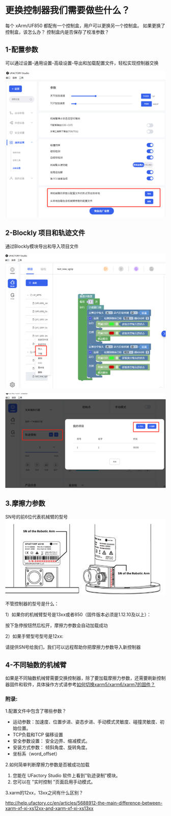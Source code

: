 # 更换控制器我们需要做些什么？

每个 xArm/UF850 都配有一个控制盒，用户可以更换另一个控制盒。 如果更换了控制盒，该怎么办？ 控制盒内是否保存了校准参数？

## 1-配置参数

可以通过设置-通用设置-高级设置-导出和加载配置文件，轻松实现控制器交换

 ![](../assets/26.png)

## 2-Blockly 项目和轨迹文件

通过Blockly模块导出和导入项目文件


 ![](../assets/27.png)

 ![](../assets/28.png)

## 3.摩擦力参数

SN号的前6位代表机械臂的型号
![](../assets/29.png)

不管控制器的型号是什么：

1）如果你的机械臂型号是13xx或者850（固件版本必须是1.12.10及以上）：

按下急停按钮然后松开，摩擦力参数会自动加载成功

2）如果手臂型号型号是12xx:

请提供SN号给我们，我们可以远程帮助你把摩擦力参数导入新控制器



## 4-不同轴数的机械臂

如果是不同轴数机械臂需要交换控制器，除了要加载摩擦力参数，还需要刷新控制器固件和软件，具体操作方式请参考[如何切换xarm5/xarm6/xarm7的固件？](https://github.com/xArm-Developer/ufactory_docs/blob/main/cn/support_articles/software/ru-he-qie-huan-xArm5-xArm6-xArm7-de-gu-jian-ban-ben.md)



### 附录:
1.配置文件中包含了哪些参数？

* 运动参数：加速度、位置步进、姿态步进、手动模式灵敏度、碰撞灵敏度、初始位置。 
* TCP负载和TCP 偏移设置 
* 安全参数设置： 安全边界、缩减模式。
* 安装方式参数： 倾斜角度、旋转角度。
* 坐标系（word_offset）

2.如何简单判断摩擦力参数是否被成功加载
1) 您能在 UFactory Studio 软件上看到"轨迹录制"模块。 
2) 您可以在 "实时控制 "页面启用手动模式。

3.xarm的12xx，13xx之间有什么区别？

http://help.ufactory.cc/en/articles/5688912-the-main-difference-between-xarm-xf-xi-xs12xx-and-xarm-xf-xi-xs13xx












